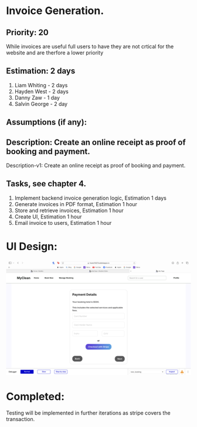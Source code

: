 # Invoice Generation.

## Priority: 20
While invoices are useful full users to have they are not crtical for the website and are therfore a
lower priority

## Estimation: 2 days

1. Liam Whiting - 2 days
2. Hayden West - 2 days
3. Danny Zaw - 1 day
4. Salvin George - 2 day

## Assumptions (if any):

## Description: Create an online receipt as proof of booking and payment.

Description-v1: Create an online receipt as proof of booking and payment.

## Tasks, see chapter 4.

1. Implement backend invoice generation logic, Estimation 1 days
2. Generate invoices in PDF format, Estimation 1 hour
3. Store and retrieve invoices, Estimation 1 hour
4. Create UI, Estimation 1 hour
5. Email invoice to users, Estimation 1 hour

# UI Design:
![Payment page when booking](../Images/03_Manage_Payments/01_payment.png)

# Completed:
Testing will be implemented in further iterations as stripe covers the transaction.


